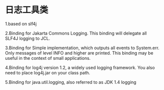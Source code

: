 # 日志工具类
1.based on slf4j
  
2.Binding for Jakarta Commons Logging. This binding will delegate all SLF4J logging to JCL.

3.Binding for Simple implementation, which outputs all events to System.err. Only messages of level INFO and higher are printed. This binding may be useful in the context of small applications.

4.Binding for log4j version 1.2, a widely used logging framework. You also need to place log4j.jar on your class path.

5.Binding for java.util.logging, also referred to as JDK 1.4 logging

